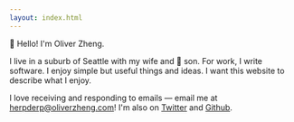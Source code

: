 ```yaml
---
layout: index.html
---
```


👋 Hello! I'm Oliver Zheng.

I live in a suburb of Seattle with my wife and 👶 son. For work, I write
software. I enjoy simple but useful things and ideas. I want this website to
describe what I enjoy.

I love receiving and responding to emails — email me at
[herpderp@oliverzheng.com][email]! I'm also on [Twitter][twitter] and
[Github][github].

  [github]: https://github.com/oliverzheng
  [twitter]: https://twitter.com/oliverzheng
  [email]: mailto:herpderp@oliverzheng.com
